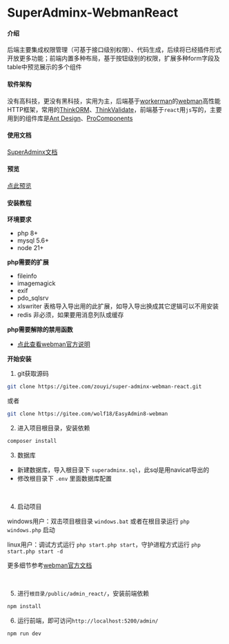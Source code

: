 # SuperAdminx-WebmanReact

#### 介绍
后端主要集成权限管理（可基于接口级别权限）、代码生成，后续将已经插件形式开放更多功能；前端内置多种布局，基于按钮级别的权限，扩展多种form字段及table中预览展示的多个组件

#### 软件架构
没有高科技，更没有黑科技，实用为主，后端基于[workerman](https://www.workerman.net/)的[webman](https://www.workerman.net/webman)高性能HTTP框架，常用的[ThinkORM](https://doc.thinkphp.cn/@think-orm/)、[ThinkValidate](https://doc.thinkphp.cn/v8_0/validator.html)，前端基于`react`用`js`写的，主要用到的组件库是[Ant Design](https://ant.design/index-cn)、[ProComponents](https://procomponents.ant.design/)

#### 使用文档
[SuperAdminx文档](http://www.superadminx.com)

#### 预览
[点此预览](http://www.superadminx.com/preview.html)

#### 安装教程

**环境要求**
- php 8+ 
- mysql 5.6+
- node 21+

**php需要的扩展**
- fileinfo
- imagemagick
- exif
- pdo_sqlsrv
- xlswriter 表格导入导出用的此扩展，如导入导出换成其它逻辑可以不用安装
- redis 非必须，如果要用消息列队或缓存

**php需要解除的禁用函数**
- [点此查看webman官方说明](https://www.workerman.net/doc/webman/others/disable-function-check.html)

**开始安装**

1. git获取源码
``` sh
git clone https://gitee.com/zouyi/super-adminx-webman-react.git
```
或者
``` sh
git clone https://gitee.com/wolf18/EasyAdmin8-webman
```

2. 进入项目根目录，安装依赖
``` sh
composer install
```

3. 数据库
- 新建数据库，导入根目录下 `superadminx.sql`，此sql是用navicat导出的
- 修改根目录下 `.env` 里面数据库配置

<br />

4. 启动项目

windows用户：双击项目根目录 `windows.bat` 或者在根目录运行 `php windows.php` 启动

linux用户：调试方式运行 `php start.php start`，守护进程方式运行 `php start.php start -d`

更多细节参考[webman官方文档](https://www.workerman.net/doc/webman/install.html)

<br />

5. 进行`根目录/public/admin_react/`，安装前端依赖
``` sh
npm install
```

6. 运行前端，即可访问`http://localhost:5200/admin/`
``` sh
npm run dev
```
